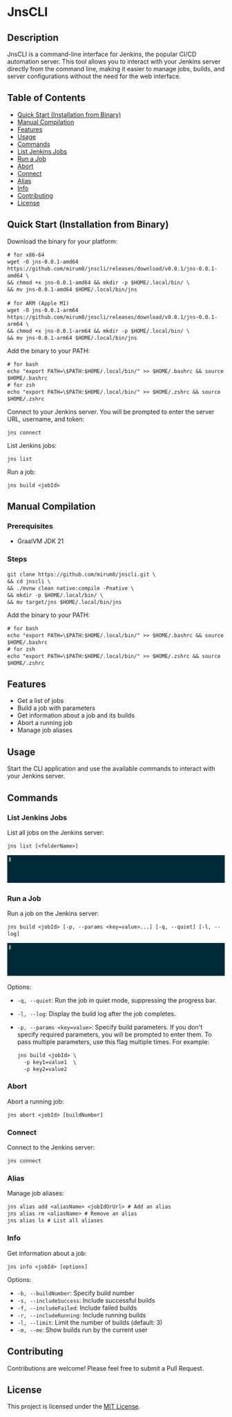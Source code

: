 # JnsCLI

## Description

JnsCLI is a command-line interface for Jenkins, the popular CI/CD automation server. This tool allows you to
interact with your Jenkins server directly from the command line, making it easier to manage jobs, builds, and server
configurations without the need for the web interface.

## Table of Contents

- [Quick Start (Installation from Binary)](#quick-start-installation-from-binary)
- [Manual Compilation](#manual-compilation)
- [Features](#features)
- [Usage](#usage)
- [Commands](#commands)
- [List Jenkins Jobs](#list-jenkins-jobs)
- [Run a Job](#run-a-job)
- [Abort](#abort)
- [Connect](#connect)
- [Alias](#alias)
- [Info](#info)
- [Contributing](#contributing)
- [License](#license)

## Quick Start (Installation from Binary)

Download the binary for your platform:

```shell
# for x86-64
wget -O jns-0.0.1-amd64 https://github.com/mirum8/jnscli/releases/download/v0.0.1/jns-0.0.1-amd64 \
&& chmod +x jns-0.0.1-amd64 && mkdir -p $HOME/.local/bin/ \
&& mv jns-0.0.1-amd64 $HOME/.local/bin/jns

# for ARM (Apple M1)
wget -O jns-0.0.1-arm64 https://github.com/mirum8/jnscli/releases/download/v0.0.1/jns-0.0.1-arm64 \
&& chmod +x jns-0.0.1-arm64 && mkdir -p $HOME/.local/bin/ \
&& mv jns-0.0.1-arm64 $HOME/.local/bin/jns
```

Add the binary to your PATH:

```shell
# for bash
echo "export PATH=\$PATH:$HOME/.local/bin/" >> $HOME/.bashrc && source $HOME/.bashrc
# for zsh
echo "export PATH=\$PATH:$HOME/.local/bin/" >> $HOME/.zshrc && source $HOME/.zshrc
```

Connect to your Jenkins server. You will be prompted to enter the server URL, username, and token:

```shell
jns connect
```

List Jenkins jobs:

```shell
jns list
```

Run a job:

```shell
jns build <jobId>
```

## Manual Compilation

### Prerequisites

- GraalVM JDK 21

### Steps

```shell
git clone https://github.com/mirum8/jnscli.git \
&& cd jnscli \
&& ./mvnw clean native:compile -Pnative \
&& mkdir -p $HOME/.local/bin/ \
&& mv target/jns $HOME/.local/bin/jns
```

Add the binary to your PATH:

```shell
# for bash
echo "export PATH=\$PATH:$HOME/.local/bin/" >> $HOME/.bashrc && source $HOME/.bashrc
# for zsh
echo "export PATH=\$PATH:$HOME/.local/bin/" >> $HOME/.zshrc && source $HOME/.zshrc
```

## Features

- Get a list of jobs
- Build a job with parameters
- Get information about a job and its builds
- Abort a running job
- Manage job aliases

## Usage

Start the CLI application and use the available commands to interact with your Jenkins server.

## Commands

### List Jenkins Jobs

List all jobs on the Jenkins server:

```shell
jns list [<folderName>]
```

![List jobs](casts/list.gif)

### Run a Job

Run a job on the Jenkins server:

```shell
jns build <jobId> [-p, --params <key=value>...] [-q, --quiet] [-l, --log]
```

![Build job](casts/build.gif)

Options:

- `-q, --quiet`: Run the job in quiet mode, suppressing the progress bar.
- `-l, --log`: Display the build log after the job completes.
- `-p, --params <key=value>`: Specify build parameters. If you don't specify required parameters, you will be prompted
  to enter them. To pass multiple parameters, use this flag multiple times. For example:

  ```shell
  jns build <jobId> \
    -p key1=value1  \
    -p key2=value2

  ```

### Abort

Abort a running job:

```shell
jns abort <jobId> [buildNumber]
```

### Connect

Connect to the Jenkins server:

```shell
jns connect
```

### Alias

Manage job aliases:

```shell
jns alias add <aliasName> <jobIdOrUrl> # Add an alias
jns alias rm <aliasName> # Remove an alias
jns alias ls # List all aliases
```

### Info

Get information about a job:

```shell
jns info <jobId> [options]
```

Options:

- `-b, --buildNumber`: Specify build number
- `-s, --includeSuccess`: Include successful builds
- `-f, --includeFailed`: Include failed builds
- `-r, --includeRunning`: Include running builds
- `-l, --limit`: Limit the number of builds (default: 3)
- `-m, --me`: Show builds run by the current user

## Contributing

Contributions are welcome! Please feel free to submit a Pull Request.

## License

This project is licensed under the [MIT License](LICENSE).

